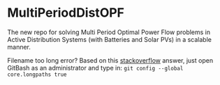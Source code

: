 # MultiPeriodDistOPF

The new repo for solving Multi Period Optimal Power Flow problems in Active Distribution Systems (with Batteries and Solar PVs) in a scalable manner.


Filename too long error?
Based on this [stackoverflow](https://stackoverflow.com/questions/22575662/filename-too-long-in-git-for-windows) answer, just open GitBash as an administrator and type in:
`git config --global core.longpaths true`
